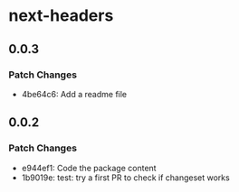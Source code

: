 # next-headers

## 0.0.3

### Patch Changes

- 4be64c6: Add a readme file

## 0.0.2

### Patch Changes

- e944ef1: Code the package content
- 1b9019e: test: try a first PR to check if changeset works
